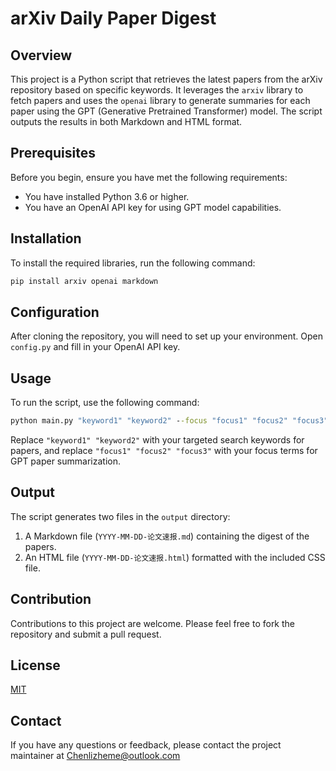 # arXiv Daily Paper Digest

## Overview
This project is a Python script that retrieves the latest papers from the arXiv repository based on specific keywords. It leverages the `arxiv` library to fetch papers and uses the `openai` library to generate summaries for each paper using the GPT (Generative Pretrained Transformer) model. The script outputs the results in both Markdown and HTML format.

## Prerequisites
Before you begin, ensure you have met the following requirements:
- You have installed Python 3.6 or higher.
- You have an OpenAI API key for using GPT model capabilities.

## Installation
To install the required libraries, run the following command:

```bash
pip install arxiv openai markdown
```

## Configuration

After cloning the repository, you will need to set up your environment. Open `config.py` and fill in your OpenAI API key.

## Usage

To run the script, use the following command:

```cmd
python main.py "keyword1" "keyword2" --focus "focus1" "focus2" "focus3"
```

Replace `"keyword1" "keyword2"` with your targeted search keywords for papers, and replace `"focus1" "focus2" "focus3"` with your focus terms for GPT paper summarization.

## Output

The script generates two files in the `output` directory:

1. A Markdown file (`YYYY-MM-DD-论文速报.md`) containing the digest of the papers.
2. An HTML file (`YYYY-MM-DD-论文速报.html`) formatted with the included CSS file.

## Contribution

Contributions to this project are welcome. Please feel free to fork the repository and submit a pull request.

## License

[MIT](https://choosealicense.com/licenses/mit/)

## Contact

If you have any questions or feedback, please contact the project maintainer at Chenlizheme@outlook.com
